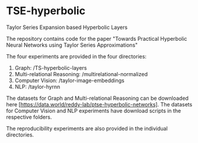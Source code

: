 # TSE-hyperbolic
Taylor Series Expansion based Hyperbolic Layers

The repository contains code for the paper "Towards Practical Hyperbolic Neural Networks using Taylor Series Approximations"

The four experiments are provided in the four directories:
1. Graph: /TS-hyperbolic-layers
2. Multi-relational Reasoning: /multirelational-normalized
3. Computer Vision: /taylor-image-embeddings
4. NLP: /taylor-hyrnn

The datasets for Graph and Multi-relational Reasoning can be downloaded here [https://data.world/reddy-lab/ptse-hyperbolic-networks].
The datasets for Computer Vision and NLP experiments have download scripts in the respective folders.

The reproducibility experiments are also provided in the individual directories.
